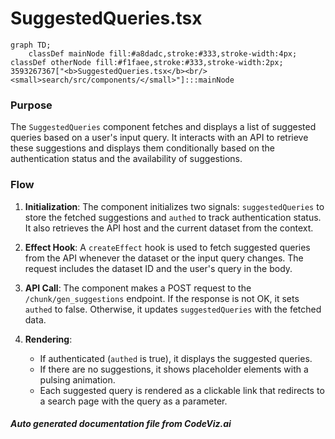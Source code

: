 # SuggestedQueries.tsx

```mermaid
graph TD;
    classDef mainNode fill:#a8dadc,stroke:#333,stroke-width:4px;
classDef otherNode fill:#f1faee,stroke:#333,stroke-width:2px;
3593267367["<b>SuggestedQueries.tsx</b><br/><small>search/src/components/</small>"]:::mainNode

```
### Purpose
The `SuggestedQueries` component fetches and displays a list of suggested queries based on a user's input query. It interacts with an API to retrieve these suggestions and displays them conditionally based on the authentication status and the availability of suggestions.

### Flow
1. **Initialization**: The component initializes two signals: `suggestedQueries` to store the fetched suggestions and `authed` to track authentication status. It also retrieves the API host and the current dataset from the context.

2. **Effect Hook**: A `createEffect` hook is used to fetch suggested queries from the API whenever the dataset or the input query changes. The request includes the dataset ID and the user's query in the body.

3. **API Call**: The component makes a POST request to the `/chunk/gen_suggestions` endpoint. If the response is not OK, it sets `authed` to false. Otherwise, it updates `suggestedQueries` with the fetched data.

4. **Rendering**: 
   - If authenticated (`authed` is true), it displays the suggested queries.
   - If there are no suggestions, it shows placeholder elements with a pulsing animation.
   - Each suggested query is rendered as a clickable link that redirects to a search page with the query as a parameter.

##### Auto generated documentation file from CodeViz.ai
